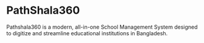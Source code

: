 # PathShala360
Pathshala360 is a modern, all-in-one School Management System designed to digitize and streamline educational institutions in Bangladesh.
